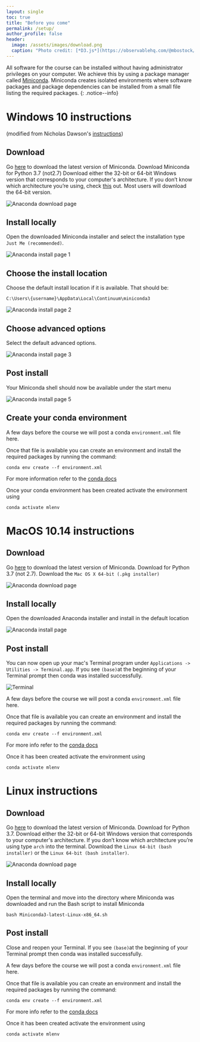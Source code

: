 ```yaml
---
layout: single
toc: true
title: "Before you come"
permalink: /setup/
author_profile: false
header:
  image: /assets/images/download.png
  caption: "Photo credit: [*D3.js*](https://observablehq.com/@mbostock/hover-voronoi)"
---
```



All software for the course can be installed without having administrator
privileges on your computer.  We achieve this by using a package manager called
[Miniconda](https://docs.conda.io/en/latest/miniconda.html). Miniconda creates isolated environments where software packages and package dependencies can be installed from a small file listing the required packages.
{: .notice--info}


# Windows 10 instructions
(modified from Nicholas Dawson's [instructions](https://atmoguy.com/python-for-scientists-install-windows/))

## Download
Go [here](https://docs.conda.io/en/latest/miniconda.html) to download the latest version of Miniconda. Download Miniconda for Python 3.7 (not2.7) Download either the 32-bit or 64-bit Windows version that corresponds to your computer's architecture. If you don’t know which architecture you’re using, check [this](https://www.howtogeek.com/howto/21726/how-do-i-know-if-im-running-32-bit-or-64-bit-windows-answers/) out. Most users will download the 64-bit version.

![Anaconda download page](/ml-training-site/assets/images/Screenshot_4.png)

## Install locally

Open the downloaded Miniconda installer and select the installation type `Just Me (recommended)`.


![Anaconda install page 1](/ml-training-site//assets/images/Screenshot_1.png)


## Choose the install location

Choose the default install location if it is available. That should be:

```
C:\Users\{username}\AppData\Local\Continuum\miniconda3
```

![Anaconda install page 2](/ml-training-site//assets/images/Screenshot_2.png)

##  Choose advanced options

Select the default advanced options.

![Anaconda install page 3](/ml-training-site//assets/images/Screenshot_3.png)

## Post install

Your Miniconda shell should now be available under the start menu

![Anaconda install page 5](/ml-training-site//assets/images/Screenshot_5.png)

## Create your conda environment

A few days before the course we will post a conda `environment.xml` file here.

Once that file is available you can create an environment and install the required packages by running the command:

```
conda env create --f environment.xml
```


For more information refer to the [conda docs](https://docs.conda.io/projects/conda/en/latest/user-guide/tasks/manage-environments.html)

Once your conda environment has been created activate the environment using

```
conda activate mlenv
```







# MacOS 10.14 instructions

## Download
Go [here](https://docs.conda.io/en/latest/miniconda.html) to download the
latest version of Miniconda. Download for Python 3.7
(not 2.7). Download the `Mac OS X 64-bit (.pkg installer)`

![Anaconda download page](/ml-training-site/assets/images/mac1.png)

## Install locally

Open the downloaded Anaconda installer and install in the default location

![Anaconda install page](/ml-training-site//assets/images/mac2.png)


## Post install

You can now open up your mac's Terminal program under `Applications -> Utilities -> Terminal.app`. If you see `(base)`at the beginning of your Terminal prompt then conda was installed successfully.

![Terminal](/ml-training-site//assets/images/mac3.png)

A few days before the course we will post a conda `environment.xml` file here.

Once that file is available you can create an environment and install the required packages by running the command:

```
conda env create --f environment.xml
```


For more info refer to the [conda docs](https://docs.conda.io/projects/conda/en/latest/user-guide/tasks/manage-environments.html)

Once it has been created activate the environment using

```
conda activate mlenv
```

# Linux instructions

## Download
Go [here](https://docs.conda.io/en/latest/miniconda.html) to download the
latest version of Miniconda. Download for Python 3.7. Download either the
32-bit or 64-bit Windows version that corresponds to your computer's
architecture. If you don’t know which architecture you’re using type `arch`
into the terminal. Download the `Linux 64-bit (bash installer)` or the `Linux 64-bit (bash installer)`.

![Anaconda download page](/ml-training-site/assets/images/mac1.png)

## Install locally

Open the terminal and move into the directory where Miniconda was downloaded and
run the Bash script to install Miniconda

```
bash Miniconda3-latest-Linux-x86_64.sh
```

## Post install

Close and reopen your Terminal.  If you see `(base)`at the beginning of your Terminal prompt then conda was installed successfully.


A few days before the course we will post a conda `environment.xml` file here.

Once that file is available you can create an environment and install the required packages by running the command:

```
conda env create --f environment.xml
```


For more info refer to the [conda docs](https://docs.conda.io/projects/conda/en/latest/user-guide/tasks/manage-environments.html)

Once it has been created activate the environment using

```
conda activate mlenv
```
